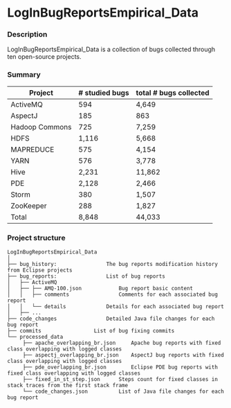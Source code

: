 # LogInBugReportsEmpirical_Data

### Description
LogInBugReportsEmpirical_Data is a collection of bugs collected through ten open-source projects.

### Summary

|Project|# studied bugs|total # bugs collected|
|---|---|---|
|ActiveMQ|594|4,649|
|AspectJ|185|863|
|Hadoop Commons|725|7,259| 
|HDFS|1,116|5,668|
|MAPREDUCE|575|4,154|
|YARN|576|3,778|
|Hive|2,231|11,862|
|PDE|2,128|2,466|
|Storm|380|1,507|
|ZooKeeper|288|1,827|
|Total|8,848|44,033|

### Project structure

```
LogInBugReportsEmpirical_Data
│
├── bug_history:				The bug reports modification history from Eclipse projects
├── bug_reports:				List of bug reports
│   ├── ActiveMQ	
│   ├── ├── AMQ-100.json			Bug report basic content
│   │   ├── comments				Comments for each associated bug report
│   │   └── details				Details for each associated bug report
│   ├── ...
├── code_changes				Detailed Java file changes for each bug report 
├── commits					List of bug fixing commits
└── processed_data
	 ├── apache_overlapping_br.json		Apache bug reports with fixed class overlapping with logged classes
	 ├── aspectj_overlapping_br.json	AspectJ bug reports with fixed class overlapping with logged classes
	 ├── pde_overlapping_br.json		Eclipse PDE bug reports with fixed class overlapping with logged classes
	 ├── fixed_in_st_step.json		Steps count for fixed classes in stack traces from the first stack frame
	 └── code_changes.json			List of Java file changes for each bug report
```
